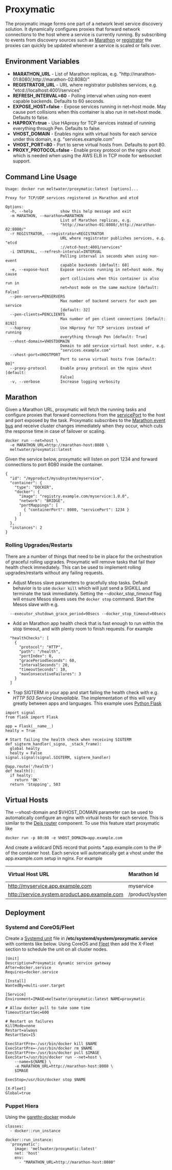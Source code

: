 # Proxymatic
The proxymatic image forms one part of a network level service discovery solution. It dynamically configures proxies that forward network connections to the host where a service is currently running. By subscribing to events from discovery sources such as [Marathon](https://github.com/mesosphere/marathon) or [registrator](https://github.com/gliderlabs/registrator) the proxies can quickly be updated whenever a service is scaled or fails over.

## Environment Variables

 * **MARATHON_URL** - List of Marathon replicas, e.g. "http://marathon-01:8080/,http://marathon-02:8080/"
 * **REGISTRATOR_URL** - URL where registrator publishes services, e.g. "etcd://localhost:4001/services"
 * **REFRESH_INTERVAL=60** - Polling interval when using non-event capable backends. Defaults to 60 seconds.
 * **EXPOSE_HOST=false** - Expose services running in net=host mode. May cause port collisions when this container is also run in net=host mode. Defaults to false.
 * **HAPROXY=true** - Use HAproxy for TCP services instead of running everything through Pen. Defaults to false.
 * **VHOST_DOMAIN** - Enables nginx with virtual hosts for each service under this domain, e.g. "services.example.com"
 * **VHOST_PORT=80** - Port to serve virtual hosts from. Defaults to port 80.
 * **PROXY_PROTOCOL=false** - Enable proxy protocol on the nginx vhost which is needed when using the AWS ELB in TCP mode for websocket support.

## Command Line Usage

```
Usage: docker run meltwater/proxymatic:latest [options]...

Proxy for TCP/UDP services registered in Marathon and etcd

Options:
  -h, --help            show this help message and exit
  -m MARATHON, --marathon=MARATHON
                        List of Marathon replicas, e.g.
                        "http://marathon-01:8080/,http://marathon-02:8080/"
  -r REGISTRATOR, --registrator=REGISTRATOR
                        URL where registrator publishes services, e.g. "etcd
                        ://etcd-host:4001/services"
  -i INTERVAL, --refresh-interval=INTERVAL
                        Polling interval in seconds when using non-event
                        capable backends [default: 60]
  -e, --expose-host     Expose services running in net=host mode. May cause
                        port collisions when this container is also run in
                        net=host mode on the same machine [default: False]
  --pen-servers=PENSERVERS
                        Max number of backend servers for each pen service
                        [default: 32]
  --pen-clients=PENCLIENTS
                        Max number of pen client connections [default: 8192]
  --haproxy             Use HAproxy for TCP services instead of running
                        everything through Pen [default: True]
  --vhost-domain=VHOSTDOMAIN
                        Domain to add service virtual host under, e.g.
                        "services.example.com"
  --vhost-port=VHOSTPORT
                        Port to serve virtual hosts from [default: 80]"
  --proxy-protocol      Enable proxy protocol on the nginx vhost [default:
                        False]
  -v, --verbose         Increase logging verbosity
```

## Marathon

Given a Marathon URL, proxymatic will fetch the running tasks and configure proxies that forward connections from the [servicePort](http://mesosphere.com/docs/getting-started/service-discovery/) to the host and port exposed by the task. Proxymatic subscribes to the [Marathon event bus](https://mesosphere.github.io/marathon/docs/event-bus.html) 
and receive cluster changes immediately when they occur, which cuts the response time in case of failover or scaling.

```
docker run --net=host \
  -e MARATHON_URL=http://marathon-host:8080 \
  meltwater/proxymatic:latest
```

Given the service below, proxymatic will listen on port 1234 and forward connections to port 8080 inside the container. 

```
{
  "id": "/myproduct/mysubsystem/myservice",
  "container": {
    "type": "DOCKER",
    "docker": {
      "image": "registry.example.com/myservice:1.0.0",
      "network": "BRIDGE",
      "portMappings": [
        { "containerPort": 8080, "servicePort": 1234 }
      ]
    }
  },
  "instances": 2
}
```

### Rolling Upgrades/Restarts

There are a number of things that need to be in place for the orchestration of graceful rolling upgrades. Proxymatic will remove tasks that fail their health check immediately. This can be used to implement rolling upgrades/restarts without any failing requests.

* Adjust Mesos slave parameters to gracefully stop tasks. Default behavior is to use `docker kill` which will just send a SIGKILL and terminate the task immediately. Setting the *--docker_stop_timeout* flag will ensure Mesos slaves uses the `docker stop` command. Start the Mesos slave with e.g.

```
  --executor_shutdown_grace_period=90secs --docker_stop_timeout=60secs
```

* Add an Marathon app health check that is fast enough to run within the stop timeout, and with plenty room to finish requests. For example

```
  "healthChecks": [
    {
      "protocol": "HTTP",
      "path": "/health",
      "portIndex": 0,
      "gracePeriodSeconds": 60,
      "intervalSeconds": 20,
      "timeoutSeconds": 10,
      "maxConsecutiveFailures": 3
    }
  ]
```

* Trap SIGTERM in your app and start failing the health check with e.g. *HTTP 503 Service Unavailable*. The  implementation of this will vary greatly between apps and languages. This example uses [Python Flask](http://flask.pocoo.org/)

```
import signal
from flask import Flask

app = Flask(__name__)
healty = True

# Start failing the health check when receiving SIGTERM
def sigterm_handler(_signo, _stack_frame):
  global healty
  healty = False
signal.signal(signal.SIGTERM, sigterm_handler)

@app.route('/health')
def health():
  if healty:
    return 'OK'
  return 'Stopping', 503
```

## Virtual Hosts

The --vhost-domain and $VHOST_DOMAIN parameter can be used to automatically configure an nginx with virtual hosts for each service. This is similar to the [Deis router](http://docs.deis.io/en/latest/understanding_deis/components/#router) component. To use this feature start proxymatic like

```
docker run -p 80:80 -e VHOST_DOMAIN=app.example.com
```

And create a wildcard DNS record that points *.app.example.com to the IP of the 
container host. Each service will automatically get a vhost under the app.example.com setup in nginx. For example

| Virtual Host URL   | Marathon Id | Registrator SERVICE_NAME |
| :----------------- | :---------- | :----------------------- |
| http://myservice.app.example.com | myservice | myservice |
| http://service.system.product.app.example.com | /product/system/service | service.system.product |

## Deployment

### Systemd and CoreOS/Fleet

Create a [Systemd unit](http://www.freedesktop.org/software/systemd/man/systemd.unit.html) file in **/etc/systemd/system/proxymatic.service** with contents like below. Using CoreOS and [Fleet](https://coreos.com/docs/launching-containers/launching/fleet-unit-files/) then add the X-Fleet section to schedule the unit on all cluster nodes.

```
[Unit]
Description=Proxymatic dynamic service gateway
After=docker.service
Requires=docker.service

[Install]
WantedBy=multi-user.target

[Service]
Environment=IMAGE=meltwater/proxymatic:latest NAME=proxymatic

# Allow docker pull to take some time
TimeoutStartSec=600

# Restart on failures
KillMode=none
Restart=always
RestartSec=15

ExecStartPre=-/usr/bin/docker kill $NAME
ExecStartPre=-/usr/bin/docker rm $NAME
ExecStartPre=-/usr/bin/docker pull $IMAGE
ExecStart=/usr/bin/docker run --net=host \
    --name=${NAME} \
    -e MARATHON_URL=http://marathon-host:8080 \
    $IMAGE

ExecStop=/usr/bin/docker stop $NAME

[X-Fleet]
Global=true
```

### Puppet Hiera

Using the [garethr-docker](https://github.com/garethr/garethr-docker) module

```
classes:
  - docker::run_instance

docker::run_instance:
  'proxymatic':
    image: 'meltwater/proxymatic:latest'
    net: 'host'
    env:
      - "MARATHON_URL=http://marathon-host:8080"
```
